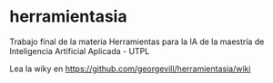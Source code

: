 # herramientasia
Trabajo final de la materia Herramientas para la IA de la maestría de Inteligencia Artificial Aplicada - UTPL

Lea la wiky en https://github.com/georgevill/herramientasia/wiki

